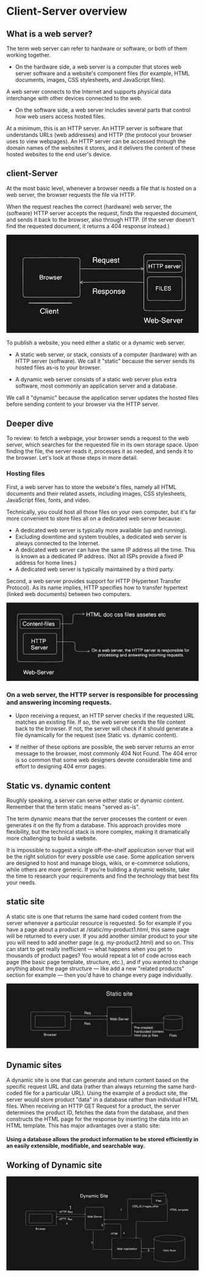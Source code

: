 # Client-Server overview

## What is a web server?
The term web server can refer to hardware or software, or both of them working together.

- On the hardware side, a web server is a computer that stores web server software and a website's component files (for example, HTML documents, images, CSS stylesheets, and JavaScript files). 

A web server connects to the Internet and supports physical data interchange with other devices connected to the web.
- On the software side, a web server includes several parts that control how web users access hosted files.

At a minimum, this is an HTTP server. An HTTP server is software that understands URLs (web addresses) and HTTP (the protocol your browser uses to view webpages). An HTTP server can be accessed through the domain names of the websites it stores, and it delivers the content of these hosted websites to the end user's device.
## client-Server 

At the most basic level, whenever a browser needs a file that is hosted on a web server, the browser requests the file via HTTP. 

When the request reaches the correct (hardware) web server, the (software) HTTP server accepts the request, finds the requested document, and sends it back to the browser, also through HTTP. (If the server doesn't find the requested document, it returns a 404 response instead.)

![alt text](/img/image-3.png)

To publish a website, you need either a static or a dynamic web server.

 - A static web server, or stack, consists of a computer (hardware) with an HTTP server (software). We call it "static" because the server sends its hosted files as-is to your browser.

 - A dynamic web server consists of a static web server plus extra software, most commonly an application server and a database.
 
  We call it "dynamic" because the application server updates the hosted files before sending content to your browser via the HTTP server.


 ##  Deeper dive
To review: to fetch a webpage, your browser sends a request to the web server, which searches for the requested file in its own storage space. Upon finding the file, the server reads it, processes it as needed, and sends it to the browser. Let's look at those steps in more detail.

### Hosting files
First, a web server has to store the website's files, namely all HTML documents and their related assets, including images, CSS stylesheets, JavaScript files, fonts, and video.

Technically, you could host all those files on your own computer, but it's far more convenient to store files all on a dedicated web server because:

- A dedicated web server is typically more available (up and running).
- Excluding downtime and system troubles, a dedicated web server is always connected to the Internet.
- A dedicated web server can have the same IP address all the time. This is known as a dedicated IP address. (Not all ISPs provide a fixed IP address for home lines.)
- A dedicated web server is typically maintained by a third party.

Second, a web server provides support for HTTP (Hypertext Transfer Protocol). As its name implies, HTTP specifies how to transfer hypertext (linked web documents) between two computers.

![alt text](/img/image-4.png)

### On a web server, the HTTP server is responsible for processing and answering incoming requests.

- Upon receiving a request, an HTTP server checks if the requested URL matches an existing file.
If so, the web server sends the file content back to the browser. If not, the server will check if it should generate a file dynamically for the request (see Static vs. dynamic content).

- If neither of these options are possible, the web server returns an error message to the browser, most commonly 404 Not Found. The 404 error is so common that some web designers devote considerable time and effort to designing 404 error pages.

## Static vs. dynamic content

Roughly speaking, a server can serve either static or dynamic content. Remember that the term static means "served as-is".

The term dynamic means that the server processes the content or even generates it on the fly from a database. This approach provides more flexibility, but the technical stack is more complex, making it dramatically more challenging to build a website.

It is impossible to suggest a single off-the-shelf application server that will be the right solution for every possible use case. Some application servers are designed to host and manage blogs, wikis, or e-commerce solutions, while others are more generic. If you're building a dynamic website, take the time to research your requirements and find the technology that best fits your needs.

## static site 
A static site is one that returns the same hard coded content from the server whenever a particular resource is requested. So for example if you have a page about a product at /static/my-product1.html, this same page will be returned to every user. If you add another similar product to your site you will need to add another page (e.g. my-product2.html) and so on. This can start to get really inefficient — what happens when you get to thousands of product pages? You would repeat a lot of code across each page (the basic page template, structure, etc.), and if you wanted to change anything about the page structure — like add a new "related products" section for example — then you'd have to change every page individually.

![alt text](/img/image-7.png)


## Dynamic sites
A dynamic site is one that can generate and return content based on the specific request URL and data (rather than always returning the same hard-coded file for a particular URL). Using the example of a product site, the server would store product "data" in a database rather than individual HTML files. When receiving an HTTP GET Request for a product, the server determines the product ID, fetches the data from the database, and then constructs the HTML page for the response by inserting the data into an HTML template. This has major advantages over a static site:

####  Using a database allows the product information to be stored efficiently in an easily extensible, modifiable, and searchable way.

## Working of Dynamic site 

![alt text](/img/image-8.png)